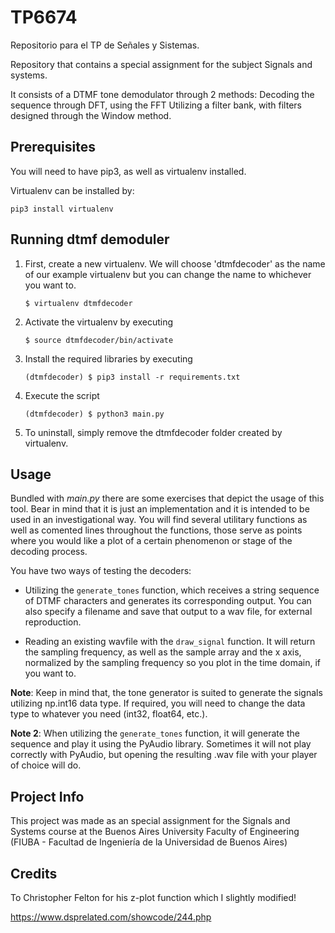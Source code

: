# TP6674
Repositorio para el TP de Señales y Sistemas.

Repository that contains a special assignment for the subject Signals and systems.


It consists of a DTMF tone demodulator through 2 methods:
Decoding the sequence through DFT, using the FFT
Utilizing a filter bank, with filters designed through the Window method.

## Prerequisites

You will need to have pip3, as well as virtualenv installed.

Virtualenv can be installed by:

`pip3 install virtualenv`


## Running dtmf demoduler

1. First, create a new virtualenv. We will choose 'dtmfdecoder' as the name of our example virtualenv
but you can change the name to whichever you want to.

     `$ virtualenv dtmfdecoder`

2. Activate the virtualenv by executing

     `$ source dtmfdecoder/bin/activate`

3. Install the required libraries by executing
    
    `(dtmfdecoder) $ pip3 install -r requirements.txt`
    
4. Execute the script
    
    `(dtmfdecoder) $ python3 main.py  `
    
5. To uninstall, simply remove the dtmfdecoder folder created by virtualenv.



## Usage

Bundled with *main.py* there are some exercises that depict the usage of this tool. Bear in mind
that it is just an implementation and it is intended to be used in an investigational way.
You will find several utilitary functions as well as comented lines throughout the functions,
those serve as points where you would like a plot of a certain phenomenon or stage of the
decoding process.

You have two ways of testing the decoders:

* Utilizing the `generate_tones` function, which receives a string sequence of DTMF characters
and generates its corresponding output. You can also specify a filename and save that output
to a wav file, for external reproduction.

* Reading an existing wavfile with the `draw_signal` function. It will return the sampling frequency, as well as the sample array and 
the x axis, normalized by the sampling frequency so you plot in the time domain, if you want to.


**Note**: Keep in mind that, the tone generator is suited to generate the signals utilizing np.int16 data type.
If required,  you will need to change the data type to whatever you need (int32, float64, etc.).

**Note 2**: When utilizing the `generate_tones` function, it will generate the sequence and play
it using the PyAudio library. Sometimes it will not play correctly with PyAudio, but opening the resulting
.wav file with your player of choice will do.


## Project Info

This project was made as an special assignment for the Signals and Systems course at the Buenos Aires
University Faculty of Engineering (FIUBA - Facultad de Ingeniería de la Universidad de Buenos Aires)

## Credits

To Christopher Felton for his z-plot function which I slightly modified!

https://www.dsprelated.com/showcode/244.php
